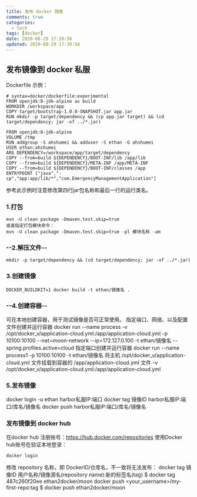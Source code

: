 ```yaml
---
title: 发布 docker 镜像
comments: true
categories:
  - tech
tags: [docker]
date: 2020-08-29 17:39:58
updated: 2020-08-29 17:39:58
---
```


## 发布镜像到 docker 私服
Dockerfile 示例：
```
# syntax=docker/dockerfile:experimental
FROM openjdk:8-jdk-alpine as build
WORKDIR /workspace/app
COPY target/bootstrap-1.0.0-SNAPSHOT.jar app.jar
RUN mkdir -p target/dependency && (cp app.jar target) && (cd target/dependency; jar -xf ../*.jar)

FROM openjdk:8-jdk-alpine
VOLUME /tmp
RUN addgroup -S ahshumei && adduser -S ethan -G ahshumei
USER ethan:ahshumei
ARG DEPENDENCY=/workspace/app/target/dependency
COPY --from=build ${DEPENDENCY}/BOOT-INF/lib /app/lib
COPY --from=build ${DEPENDENCY}/META-INF /app/META-INF
COPY --from=build ${DEPENDENCY}/BOOT-INF/classes /app
ENTRYPOINT ["java","-cp","app:app/lib/*","com.EmergencyManagementApplication"]
```
参考此示例时注意修改第四行jar包名称和最后一行的运行类名。

### 1.打包
```
mvn -U clean package -Dmaven.test.skip=true
或者指定打包模块命令：
mvn -U clean package -Dmaven.test.skip=true -pl 模块名称 -am
```

### --2.解压文件--
```
mkdir -p target/dependency && (cd target/dependency; jar -xf ../*.jar)
```

### 3.创建镜像
```
DOCKER_BUILDKIT=1 docker build -t ethan/镜像名 .
```

### --4.创建容器--
可在本地创建容器，用于测试镜像是否可正常使用。
指定端口、网络、以及配置文件创建并运行容器
docker run --name process -v /opt/docker_v/application-cloud.yml:/app/application-cloud.yml -p 10100:10100 --net=moon-network --ip=172.127.0.100 -t ethan/镜像名 --spring.profiles.active=cloud
指定端口创建并运行容器
docker run --name process1 -p 10100:10100 -t ethan/镜像名
将主机 /opt/docker_v/application-cloud.yml 文件挂载到容器的 /app/application-cloud.yml 文件
-v /opt/docker_v/application-cloud.yml:/app/application-cloud.yml

### 5.发布镜像
docker login -u ethan harbor私服IP:端口
docker tag 镜像ID harbor私服IP:端口/库名/镜像名
docker push harbor私服IP:端口/库名/镜像名

### 发布镜像到 docker hub
在docker hub 注册账号：https://hub.docker.com/repositories
使用Docker hub账号在验证本地登录：
```
docker login
```
修改 repository 名称，即 DockerID/仓库名，不一致将无法发布：
docker tag 镜像ID 用户名称/镜像源名(repository name):新的标签名(tag)
$ docker tag 487c260f20ee ethan2docker/moon
docker push <your_username>/my-first-repo:tag
$ docker push ethan2docker/moon
